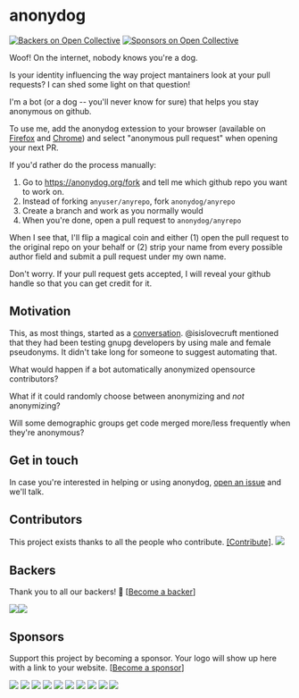 # anonydog

[![Backers on Open Collective](https://opencollective.com/anonydog/backers/badge.svg)](#backers) [![Sponsors on Open Collective](https://opencollective.com/anonydog/sponsors/badge.svg)](#sponsors)

Woof! On the internet, nobody knows you're a dog.

Is your identity influencing the way project mantainers look at your pull
requests? I can shed some light on that question!

I'm a bot (or a dog -- you'll never know for sure) that helps you stay
anonymous on github.

To use me, add the anonydog extession to your browser (available on [Firefox][3] and [Chrome][4]) and select "anonymous pull request" when opening your next PR.

If you'd rather do the process manually:

1. Go to https://anonydog.org/fork and tell me which github repo you want to
   work on.
2. Instead of forking `anyuser/anyrepo`, fork `anonydog/anyrepo`
3. Create a branch and work as you normally would
4. When you're done, open a pull request to `anonydog/anyrepo`

When I see that, I'll flip a magical coin and either (1) open the pull request
to the original repo on your behalf or (2) strip your name from every possible
author field and submit a pull request under my own name.

Don't worry. If your pull request gets accepted, I will reveal your github
handle so that you can get credit for it.

## Motivation

This, as most things, started as a [conversation][2]. @isislovecruft mentioned
that they had been testing gnupg developers by using male and female pseudonyms.
It didn't take long for someone to suggest automating that.

What would happen if a bot automatically anonymized opensource contributors?

What if it could randomly choose between anonymizing and _not_ anonymizing?

Will some demographic groups get code merged more/less frequently when they're
anonymous?

## Get in touch

In case you're interested in helping or using anonydog, [open an issue][1] and
we'll talk.

[1]: https://github.com/anonydog/anonydog/issues
[2]: https://twitter.com/swfiua/status/811690973919137792
[3]: https://addons.mozilla.org/firefox/addon/anonydog/
[4]: https://chrome.google.com/webstore/detail/anonydog/gkbjecdmoeapfnbkmcchpmffcdgaadhf

## Contributors

This project exists thanks to all the people who contribute. [[Contribute]](CONTRIBUTING.md).
<a href="https://github.com/anonydog/anonydog/graphs/contributors"><img src="https://opencollective.com/anonydog/contributors.svg?width=890" /></a>


## Backers

Thank you to all our backers! 🙏 [[Become a backer](https://opencollective.com/anonydog#backer)]

<a href="https://opencollective.com/anonydog#backers" target="_blank"><img src="https://avatars2.githubusercontent.com/u/1038736?s=74&amp;v=4"><img src="https://opencollective.com/anonydog/backers.svg?width=890"></a>


## Sponsors

Support this project by becoming a sponsor. Your logo will show up here with a link to your website. [[Become a sponsor](https://opencollective.com/anonydog#sponsor)]

<a href="https://opencollective.com/anonydog/sponsor/0/website" target="_blank"><img src="https://opencollective.com/anonydog/sponsor/0/avatar.svg"></a>
<a href="https://opencollective.com/anonydog/sponsor/1/website" target="_blank"><img src="https://opencollective.com/anonydog/sponsor/1/avatar.svg"></a>
<a href="https://opencollective.com/anonydog/sponsor/2/website" target="_blank"><img src="https://opencollective.com/anonydog/sponsor/2/avatar.svg"></a>
<a href="https://opencollective.com/anonydog/sponsor/3/website" target="_blank"><img src="https://opencollective.com/anonydog/sponsor/3/avatar.svg"></a>
<a href="https://opencollective.com/anonydog/sponsor/4/website" target="_blank"><img src="https://opencollective.com/anonydog/sponsor/4/avatar.svg"></a>
<a href="https://opencollective.com/anonydog/sponsor/5/website" target="_blank"><img src="https://opencollective.com/anonydog/sponsor/5/avatar.svg"></a>
<a href="https://opencollective.com/anonydog/sponsor/6/website" target="_blank"><img src="https://opencollective.com/anonydog/sponsor/6/avatar.svg"></a>
<a href="https://opencollective.com/anonydog/sponsor/7/website" target="_blank"><img src="https://opencollective.com/anonydog/sponsor/7/avatar.svg"></a>
<a href="https://opencollective.com/anonydog/sponsor/8/website" target="_blank"><img src="https://opencollective.com/anonydog/sponsor/8/avatar.svg"></a>
<a href="https://opencollective.com/anonydog/sponsor/9/website" target="_blank"><img src="https://opencollective.com/anonydog/sponsor/9/avatar.svg"></a>


